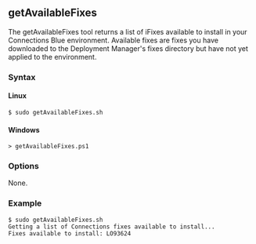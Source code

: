 ## getAvailableFixes

The getAvailableFixes tool returns a list of iFixes available to install in your Connections Blue environment.
Available fixes are fixes you have downloaded to the Deployment Manager's fixes directory but have not yet applied to the
environment.

### Syntax

#### Linux
```
$ sudo getAvailableFixes.sh
```

#### Windows
```
> getAvailableFixes.ps1
```

### Options

None.

### Example

```
$ sudo getAvailableFixes.sh
Getting a list of Connections fixes available to install...
Fixes available to install: LO93624
```